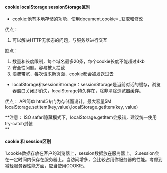 #### cookie localStorage sessionStorage区别
* cookie:他有本地存储的功能，使用document.cookie=..获取和修改

优点：
1. 可以解决HTTP无状态的问题，与服务器进行交互

缺点：
1. 数量和长度限制，每个域名最多20条，每个cookie长度不能超过4kb
2. 安全性问题。容易被人拦截
3. 浪费带宽，每次请求新页面，cookie都会被发送过去 

* localStorage和sessionStrorage：sessionStorage是当前对话的缓存，浏览器窗口关闭即消失，localStorage持久存在，除非清除浏览器缓存。

优点：
API简单
html5专门为存储而设计，最大容量5M
localStorage.setItem(key,value),localStorage.getItem(key, value)

**注意： ISO safari隐藏模式下，localStorage.getItem会报错，建议统一使用try-catch封装   
**


#### cookie 和 session区别
1.cookie数据存放在客户的浏览器上，session数据放在服务器上。
2.session会在一定时间内保存在服务器上。当访问增多，会比较占用你服务器的性能。考虑到减轻服务器性能方面，应当使用COOKIE。

